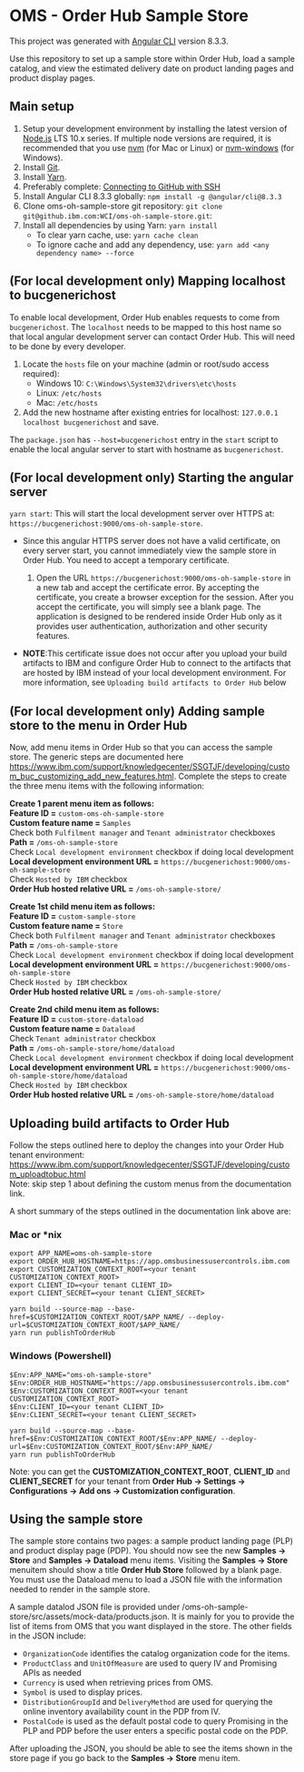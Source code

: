 # OMS - Order Hub Sample Store

This project was generated with [Angular CLI](https://github.com/angular/angular-cli) version 8.3.3.

Use this repository to set up a sample store within Order Hub, load a sample catalog, and view the estimated delivery date on product landing pages and product display pages.

## Main setup

1. Setup your development environment by installing the latest version of [Node.js](https://nodejs.org/en/download/releases/) LTS 10.x series. If multiple node versions are required, it is recommended that you use [nvm](https://github.com/nvm-sh/nvm) (for Mac or Linux) or [nvm-windows](https://github.com/coreybutler/nvm-windows) (for Windows).
2. Install [Git](https://git-scm.com/).
3. Install [Yarn](https://yarnpkg.com/en/docs/install).
4. Preferably complete: [Connecting to GitHub with SSH](https://help.github.com/en/articles/connecting-to-github-with-ssh)
5. Install Angular CLI 8.3.3 globally: `npm install -g @angular/cli@8.3.3`
6. Clone oms-oh-sample-store git repository: `git clone git@github.ibm.com:WCI/oms-oh-sample-store.git`: 
7. Install all dependencies by using Yarn: `yarn install`
    * To clear yarn cache, use: `yarn cache clean`
    * To ignore cache and add any dependency, use: `yarn add <any dependency name> --force`

## (For local development only) Mapping localhost to bucgenerichost

To enable local development, Order Hub enables requests to come from `bucgenerichost`. The `localhost` needs to be mapped to this host name so that local angular development server can contact Order Hub. This will need to be done by every developer.
1. Locate the `hosts` file on your machine (admin or root/sudo access required):
    * Windows 10: `C:\Windows\System32\drivers\etc\hosts`
    * Linux: `/etc/hosts`
    * Mac: `/etc/hosts`
2. Add the new hostname after existing entries for localhost: `127.0.0.1 localhost bucgenerichost` and save.

The `package.json` has `--host=bucgenerichost` entry in the `start` script to enable the local angular server to start with hostname as `bucgenerichost`.

## (For local development only) Starting the angular server

`yarn start`: This will start the local development server over HTTPS at: `https://bucgenerichost:9000/oms-oh-sample-store`.

* Since this angular HTTPS server does not have a valid certificate, on every server start, you cannot immediately view the sample store in Order Hub. You need to accept a temporary certificate.
    1. Open the URL `https://bucgenerichost:9000/oms-oh-sample-store` in a new tab and accept the certificate error. By accepting the certificate, you create a browser exception for the session. After you accept the certificate, you will simply see a blank page. The application is designed to be rendered inside Order Hub only as it provides user authentication, authorization and other security features.

* **NOTE**:This certificate issue does not occur after you upload your build artifacts to IBM and configure Order Hub to connect to the artifacts that are hosted by IBM instead of your local development environment.  For more information, see `Uploading build artifacts to Order Hub` below


## (For local development only) Adding sample store to the menu in Order Hub

Now, add menu items in Order Hub so that you can access the sample store. The generic steps are documented here https://www.ibm.com/support/knowledgecenter/SSGTJF/developing/custom_buc_customizing_add_new_features.html. Complete the steps to create the three menu items with the following information:

**Create 1 parent menu item as follows:**  
**Feature ID =** `custom-oms-oh-sample-store`  
**Custom feature name =** `Samples`  
Check both `Fulfilment manager` and `Tenant administrator` checkboxes  
**Path =** `/oms-oh-sample-store`  
Check `Local development environment` checkbox if doing local development  
**Local development environment URL =** `https://bucgenerichost:9000/oms-oh-sample-store`  
Check `Hosted by IBM` checkbox  
**Order Hub hosted relative URL =** `/oms-oh-sample-store/`  

**Create 1st child menu item as follows:**  
**Feature ID =** `custom-sample-store`  
**Custom feature name =** `Store`  
Check both `Fulfilment manager` and `Tenant administrator` checkboxes  
**Path =** `/oms-oh-sample-store`  
Check `Local development environment` checkbox if doing local development  
**Local development environment URL =** `https://bucgenerichost:9000/oms-oh-sample-store`  
Check `Hosted by IBM` checkbox  
**Order Hub hosted relative URL =** `/oms-oh-sample-store/`  

**Create 2nd child menu item as follows:**  
**Feature ID =** `custom-store-dataload`  
**Custom feature name =** `Dataload`  
Check `Tenant administrator` checkbox  
**Path =** `/oms-oh-sample-store/home/dataload`  
Check `Local development environment` checkbox if doing local development  
**Local development environment URL =** `https://bucgenerichost:9000/oms-oh-sample-store/home/dataload`  
Check `Hosted by IBM` checkbox  
**Order Hub hosted relative URL =** `/oms-oh-sample-store/home/dataload`  

## Uploading build artifacts to Order Hub

Follow the steps outlined here to deploy the changes into your Order Hub tenant environment:
https://www.ibm.com/support/knowledgecenter/SSGTJF/developing/custom_uploadtobuc.html  
Note: skip step 1 about defining the custom menus from the documentation link.

A short summary of the steps outlined in the documentation link above are:

### Mac or *nix
```
export APP_NAME=oms-oh-sample-store
export ORDER_HUB_HOSTNAME=https://app.omsbusinessusercontrols.ibm.com
export CUSTOMIZATION_CONTEXT_ROOT=<your tenant CUSTOMIZATION_CONTEXT_ROOT>
export CLIENT_ID=<your tenant CLIENT_ID>
export CLIENT_SECRET=<your tenant CLIENT_SECRET>

yarn build --source-map --base-href=$CUSTOMIZATION_CONTEXT_ROOT/$APP_NAME/ --deploy-url=$CUSTOMIZATION_CONTEXT_ROOT/$APP_NAME/
yarn run publishToOrderHub
```  

### Windows (Powershell)
```
$Env:APP_NAME="oms-oh-sample-store"
$Env:ORDER_HUB_HOSTNAME="https://app.omsbusinessusercontrols.ibm.com"
$Env:CUSTOMIZATION_CONTEXT_ROOT=<your tenant CUSTOMIZATION_CONTEXT_ROOT>
$Env:CLIENT_ID=<your tenant CLIENT_ID>
$Env:CLIENT_SECRET=<your tenant CLIENT_SECRET>

yarn build --source-map --base-href=$Env:CUSTOMIZATION_CONTEXT_ROOT/$Env:APP_NAME/ --deploy-url=$Env:CUSTOMIZATION_CONTEXT_ROOT/$Env:APP_NAME/
yarn run publishToOrderHub
```
Note: you can get the **CUSTOMIZATION_CONTEXT_ROOT**, **CLIENT_ID** and **CLIENT_SECRET** for your tenant from **Order Hub -> Settings -> Configurations -> Add ons -> Customization configuration**.

## Using the sample store

The sample store contains two pages: a sample product landing page (PLP) and product display page (PDP).
You should now see the new **Samples -> Store** and **Samples -> Dataload** menu items. Visiting the **Samples -> Store** menuitem should show a title **Order Hub Store** followed by a blank page. You must use the Dataload menu to load a JSON file with the information needed to render in the sample store.

A sample datalod JSON file is provided under /oms-oh-sample-store/src/assets/mock-data/products.json. It is mainly for you to provide the list of items from OMS that you want displayed in the store. The other fields in the JSON include:
- `OrganizationCode` identifies the catalog organization code for the items. 
- `ProductClass` and `UnitOfMeasure` are used to query IV and Promising APIs as needed
- `Currency` is used when retrieving prices from OMS. 
- `Symbol` is used to display prices. 
- `DistributionGroupId` and `DeliveryMethod` are used for querying the online inventory availability count in the PDP from IV. 
- `PostalCode` is used as the default postal code to query Promising in the PLP and PDP before the user enters a specific postal code on the PDP.

After uploading the JSON, you should be able to see the items shown in the store page if you go back to the **Samples -> Store** menu item.

